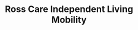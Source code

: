 ---
title: "Ross Care Independent Living Mobility"
url: /ellesmere-port/ross-care-independent-living-mobility/
shop: Allgemein
---